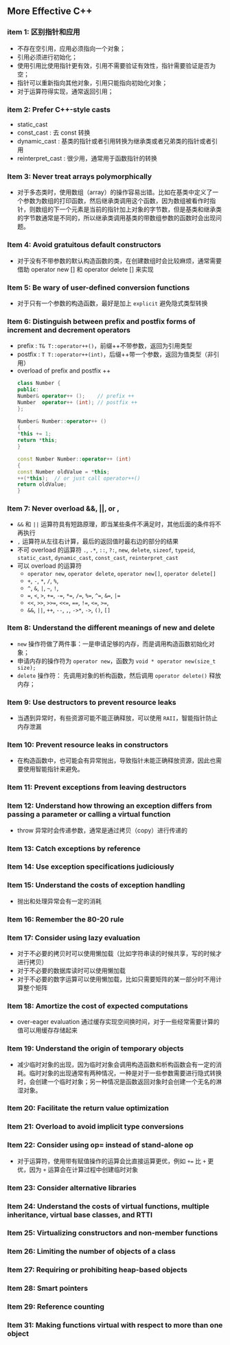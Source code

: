 ## More Effective C++

### item 1: 区别指针和应用

* 不存在空引用，应用必须指向一个对象；
* 引用必须进行初始化；
* 使用引用比使用指针更有效，引用不需要验证有效性，指针需要验证是否为空；
* 指针可以重新指向其他对象，引用只能指向初始化对象；
* 对于运算符得实现，通常返回引用；

### item 2: Prefer C++-style casts

* static_cast
* const_cast : 去 const 转换
* dynamic_cast : 基类的指针或者引用转换为继承类或者兄弟类的指针或者引用
* reinterpret_cast : 很少用，通常用于函数指针的转换

### Item 3: Never treat arrays polymorphically

* 对于多态类时，使用数组（array）的操作容易出错。比如在基类中定义了一个参数为数组的打印函数，然后继承类调用这个函数，因为数组被看作时指针，则数组的下一个元素是当前的指针加上对象的字节数，但是基类和继承类的字节数通常是不同的，所以继承类调用基类的带数组参数的函数时会出现问题。

### Item 4: Avoid gratuitous default constructors 

* 对于没有不带参数的默认构造函数的类，在创建数组时会比较麻烦，通常需要借助 operator new [] 和 operator delete [] 来实现

### Item 5: Be wary of user-defined conversion functions

* 对于只有一个参数的构造函数，最好是加上 `explicit` 避免隐式类型转换

### Item 6: Distinguish between prefix and postfix forms of increment and decrement operators 

* prefix : `T& T::operator++()`，前缀++不带参数，返回为引用类型
* postfix : `T T::operator++(int)`，后缀++带一个参数，返回为值类型（非引用）
* overload of prefix and postfix ++
    ```cpp
    class Number {
    public:
    Number& operator++ ();    // prefix ++
    Number  operator++ (int); // postfix ++
    };

    Number& Number::operator++ ()
    {
    *this += 1;
    return *this;
    }

    const Number Number::operator++ (int)
    {
    const Number oldValue = *this;
    ++(*this);  // or just call operator++()
    return oldValue;
    }
    ```

### Item 7: Never overload &&, ||, or , 

* `&&` 和 `||` 运算符具有短路原理，即当某些条件不满足时，其他后面的条件将不再执行
* `,` 运算符从左往右计算，最后的返回值时最右边的部分的结果
* 不可 overload 的运算符 `.`, `.*`, `::`, `?:`, `new`, `delete`, `sizeof`, `typeid`, `static_cast`, `dynamic_cast`, `const_cast`, `reinterpret_cast`
* 可以 overload 的运算符 
  * `operator new`, `operator delete`, `operator new[]`, `operator delete[]`
  * `+`, `-`, `*`, `/`, `%`, 
  * `^`, `&`, `|`, `~`, `!`, 
  * `=`, `<`, `>`, `+=`, `-=`, `*=`, `/=`, `%=`, `^=`, `&=`, `|=`
  * `<<`, `>>`, `>>=`, `<<=`, `==`, `!=`, `<=`, `>=`, 
  * `&&`, `||`, `++`, `--`, `,`, `->*`, `->`, `()`, `[]`

### Item 8: Understand the different meanings of new and delete 

* `new` 操作符做了两件事：一是申请足够的内存，而是调用构造函数初始化对象；
* 申请内存的操作符为 `operator new`，函数为 `void * operator new(size_t size);`
* `delete` 操作符： 先调用对象的析构函数，然后调用 `operator delete()` 释放内存；

### Item 9: Use destructors to prevent resource leaks 

* 当遇到异常时，有些资源可能不能正确释放，可以使用 `RAII`，智能指针防止内存泄漏

### Item 10: Prevent resource leaks in constructors

* 在构造函数中，也可能会有异常抛出，导致指针未能正确释放资源，因此也需要使用智能指针来避免。

### Item 11: Prevent exceptions from leaving destructors

### Item 12: Understand how throwing an exception differs from passing a parameter or calling a virtual function 

* throw 异常时会传递参数，通常是通过拷贝（copy）进行传递的

### Item 13: Catch exceptions by reference 

### Item 14: Use exception specifications judiciously 

### Item 15: Understand the costs of exception handling 

* 抛出和处理异常会有一定的消耗

### Item 16: Remember the 80-20 rule 

### Item 17: Consider using lazy evaluation

* 对于不必要的拷贝时可以使用懒加载（比如字符串读的时候共享，写的时候才进行拷贝）
* 对于不必要的数据库读时可以使用懒加载
* 对于不必要的数字运算可以使用懒加载，比如只需要矩阵的某一部分时不用计算整个矩阵

### Item 18: Amortize the cost of expected computations

* over-eager evaluation 通过缓存实现空间换时间，对于一些经常需要计算的值可以用缓存存储起来

### Item 19: Understand the origin of temporary objects

* 减少临时对象的出现，因为临时对象会调用构造函数和析构函数会有一定的消耗。临时对象的出现通常有两种情况，一种是对于一些参数需要进行隐式转换时，会创建一个临时对象；另一种情况是函数返回对象时会创建一个无名的淋湿对象。

### Item 20: Facilitate the return value optimization

### Item 21: Overload to avoid implicit type conversions 

### Item 22: Consider using op= instead of stand-alone op 

* 对于运算符，使用带有赋值操作的运算会比直接运算更优，例如 `+=` 比 `+` 更优，因为 `+` 运算会在计算过程中创建临时对象

### Item 23: Consider alternative libraries

### Item 24: Understand the costs of virtual functions, multiple inheritance, virtual base classes, and RTTI 

### Item 25: Virtualizing constructors and non-member functions 

### Item 26: Limiting the number of objects of a class 

### Item 27: Requiring or prohibiting heap-based objects 

### Item 28: Smart pointers

### Item 29: Reference counting 

### Item 31: Making functions virtual with respect to more than one object 

